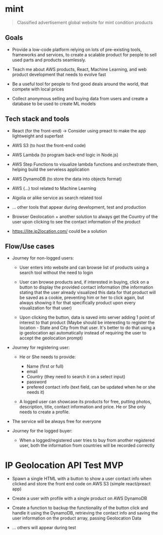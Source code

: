 # mint

> Classified advertisement global website for mint condition products

## Goals

- Provide a low-code platform relying on lots of pre-existing tools, frameworks and services, to create a scalable product for people to sell used parts and products seamlessly.

- Teach me about AWS products, React, Machine Learning, and web product development that needs to evolve fast

- Be a useful tool for people to find good deals around the world, that compete with local prices

- Collect anonymous selling and buying data from users and create a database to be used to create ML models

## Tech stack and tools

- React (for the front-end) -> Consider using preact to make the app lightweight and superfast

- AWS S3 (to host the front-end code)

- AWS Lambda (to program back-end logic in Node.js)

- AWS Step Functions to visualize lambda functions and orchestrate them, helping build the serveless application

- AWS DynamoDB (to store the data into objects format)

- AWS (...) tool related to Machine Learning

- Algolia or alike service as search related tool

- ... other tools that appear during development, test and production

- Browser Geolocation + another solution to always get the Country of the user upon clicking to see the contact information of the product

- https://lite.ip2location.com/ could be a solution

## Flow/Use cases

- Journey for non-logged users:

  - User enters into website and can browse list of products using a search tool without the need to login

  - User can browse products and, if interested in buying, click on a button to display the provided contact information (the information stating that the user already visualized this data for that product will be saved as a cookie, preventing him or her to click again, but always showing it for that specifically product upon every visualization for that user)

  - Upon clicking the button, data is saved into server adding 1 point of interest to that product (Maybe should be interesting to register the location - State and City from that user. It's better to do that using a ip geolocation api automatically instead of requiring the user to accept the geolocation prompt)


- Journey for registering user:

  - He or She needs to provide: 
    - Name (first or full)
    - email
    - Country (they need to search it on a select input)
    - password
    - prefered contact info (text field, can be updated when he or she needs it)

  - A logged user can showcase its products for free, putting photos, description, title, contact information and price. He or She only needs to create a profile.

- The service will be always free for everyone

- Journey for the logged buyer:

  - When a logged/registered user tries to buy from another registered user, both the information from countries will be recorded correctly


# IP Geolocation API Test MVP

- Spawn a single HTML with a button to show a user contact info when clicked and store the front end code on AWS S3 (simple react/preact app)

- Create a user with profile with a single product on AWS DynamoDB

- Create a function to backup the functionality of the button click and handle it using the DynamoDB, retrieving the contact info and saving the user information on the product array, passing Geolocation Data

- ... others will appear during test

